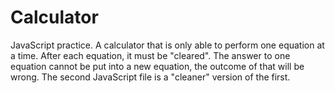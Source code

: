 # Calculator
JavaScript practice. A calculator that is only able to perform one equation at a time. After each equation, it must be "cleared". The answer to one equation cannot be put into a new equation, the outcome of that will be wrong. The second JavaScript file is a "cleaner" version of the first. 
